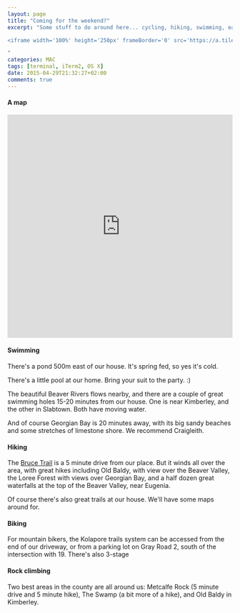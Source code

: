 ```yaml
---
layout: page
title: "Coming for the weekend?"
excerpt: "Some stuff to do around here... cycling, hiking, swimming, eating, drinking. Read on...

<iframe width='100%' height='250px' frameBorder='0' src='https://a.tiles.mapbox.com/v4/lobp.ng3fga55/attribution,zoompan,zoomwheel,geocoder.html?access_token=pk.eyJ1IjoibG9icCIsImEiOiJjN3E3cHNFIn0.wzwgKdJM1apIg_CO9yO73A'></iframe>

"
categories: MAC
tags: [terminal, iTerm2, OS X]
date: 2015-04-29T21:32:27+02:00
comments: true
---
```


#### A map

<iframe width='100%' height='500px' frameBorder='0' src='https://a.tiles.mapbox.com/v4/lobp.ng3fga55/attribution,zoompan,zoomwheel,geocoder.html?access_token=pk.eyJ1IjoibG9icCIsImEiOiJjN3E3cHNFIn0.wzwgKdJM1apIg_CO9yO73A'></iframe>

#### Swimming

There's a pond 500m east of our house.  It's spring fed, so yes it's cold.

There's a little pool at our home.  Bring your suit to the party. :)

The beautiful Beaver Rivers flows nearby, and there are a couple of great swimming holes 15-20 minutes from our house.  One is near Kimberley, and the other in Slabtown.  Both have moving water.

And of course Georgian Bay is 20 minutes away, with its big sandy beaches and some stretches of limestone shore.  We recommend Craigleith.

#### Hiking

The [Bruce Trail](http://brucetrail.org/) is a 5 minute drive from our place.  But it winds all over the area, with great hikes including Old Baldy, with view over the Beaver Valley, the Loree Forest with views over Georgian Bay, and a half dozen great waterfalls at the top of the Beaver Valley, near Eugenia.

Of course there's also great trails at our house. We'll have some maps around for.

#### Biking

For mountain bikers, the Kolapore trails system can be accessed from the end of our driveway, or from a parking lot on Gray Road 2, south of the intersection with 19. There's also 3-stage

#### Rock climbing

Two best areas in the county are all around us: Metcalfe Rock (5 minute drive and 5 minute hike), The Swamp (a bit more of a hike), and Old Baldy in Kimberley.

